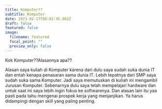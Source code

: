 ```yaml
---
title: Komputer??
subtitle: Komputer
date: 2021-02-17T08:02:45.861Z
draft: false
featured: false
image:
  filename: featured
  focal_point: ""
  preview_only: false
---
```

Kok Komputer??Alasannya apa??

Alasan saya kuliah di Komputer karena dari dulu saya sudah suka dunia IT dan entah kenapa penasaran sama dunia IT. Lebih tepatnya dari SMP saya sudah suka sama Komputer. Jadi saya memutuskan di kuliah ini mengambil Jurusan Komputer. Sebenarnya dulu saya telah mempelajari hardware dan untuk saat ini saya lebih ingin fokus ke softwarenya. Dan alasan lain itu yaa pasti pada tahu mengenai prospek kerja yang menjanjikan. Ya harus didampingi dengan skill yang paling penting.
